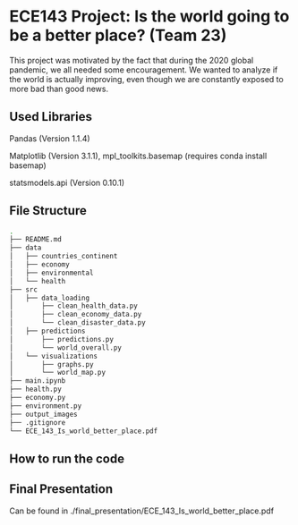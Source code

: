 # ECE143 Project: Is the world going to be a better place? (Team 23)
This project was motivated by the fact that during the 2020 global pandemic, we all needed some encouragement. We wanted to analyze if the world is actually improving, even though we are constantly exposed to more bad than good  news.
## Used Libraries
Pandas (Version 1.1.4)

Matplotlib (Version 3.1.1),
mpl_toolkits.basemap (requires conda install basemap)

statsmodels.api (Version 0.10.1)

## File Structure
```bash
.
├── README.md
├── data
│   ├── countries_continent
│   ├── economy      
│   ├── environmental   
│   └── health      
├── src                    
│   ├── data_loading  
│       ├── clean_health_data.py          
│       ├── clean_economy_data.py       
│       └── clean_disaster_data.py
│   ├── predictions      
│       ├── predictions.py       
│       └── world_overall.py 
│   └── visualizations     
│       ├── graphs.py       
│       └── world_map.py
├── main.ipynb
├── health.py
├── economy.py
├── environment.py
├── output_images
├── .gitignore
└── ECE_143_Is_world_better_place.pdf
```
## How to run the code

## Final Presentation
Can be found in ./final_presentation/ECE_143_Is_world_better_place.pdf



